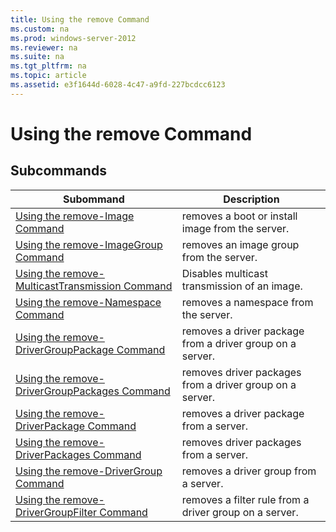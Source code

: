 ```yaml
---
title: Using the remove Command
ms.custom: na
ms.prod: windows-server-2012
ms.reviewer: na
ms.suite: na
ms.tgt_pltfrm: na
ms.topic: article
ms.assetid: e3f1644d-6028-4c47-a9fd-227bcdcc6123
---
```

# Using the remove Command

## Subcommands

|Subommand|Description|
|-------------|---------------|
|[Using the remove-Image Command](using-remove-command/using-removeimage-command.md)|removes a boot or install image from the server.|
|[Using the remove-ImageGroup Command](using-remove-command/using-removeimagegroup-command.md)|removes an image group from the server.|
|[Using the remove-MulticastTransmission Command](using-remove-command/using-removemulticasttransmission-command.md)|Disables multicast transmission of an image.|
|[Using the remove-Namespace Command](using-remove-command/using-removenamespace-command.md)|removes a namespace from the server.|
|[Using the remove-DriverGroupPackage Command](using-remove-command/using-removedrivergrouppackage-command.md)|removes a driver package from a driver group on a server.|
|[Using the remove-DriverGroupPackages Command](using-remove-command/using-removedrivergrouppackages-command.md)|removes driver packages from a driver group on a server.|
|[Using the remove-DriverPackage Command](using-remove-command/using-removedriverpackage-command.md)|removes a driver package from a server.|
|[Using the remove-DriverPackages Command](using-remove-command/using-removedriverpackages-command.md)|removes driver packages from a server.|
|[Using the remove-DriverGroup Command](using-remove-command/using-removedrivergroup-command.md)|removes a driver group from a server.|
|[Using the remove-DriverGroupFilter Command](using-remove-command/using-removedrivergroupfilter-command.md)|removes a filter rule from a driver group on a server.|


